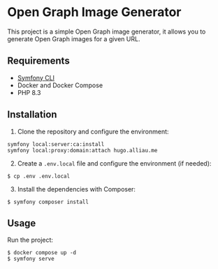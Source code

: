 # Open Graph Image Generator

This project is a simple Open Graph image generator, it allows you to generate Open Graph images for a given URL.

## Requirements

- [Symfony CLI](https://symfony.com/download)
- Docker and Docker Compose
- PHP 8.3

## Installation

1. Clone the repository and configure the environment:
```shell
symfony local:server:ca:install
symfony local:proxy:domain:attach hugo.alliau.me
```

2. Create a `.env.local` file and configure the environment (if needed):
```shell
$ cp .env .env.local
```

3. Install the dependencies with Composer:
```shell
$ symfony composer install
```

## Usage

Run the project:

```shell
$ docker compose up -d
$ symfony serve
```
